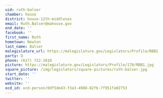 ```yaml
---
uid: ruth-balser
chamber: house
district: house-12th-middlesex
email: Ruth.Balser@mahouse.gov
end_date: ''
facebook: ''
first_name: Ruth
hometown: Newton
last_name: Balser
malegislature_url: https://malegislature.gov/Legislators/Profile/RBB1
party: D
phone: (617) 722-2810
picture: https://malegislature.gov/Legislators/Profile/170/RBB1.jpg
square_picture: /img/legislators/square-pictures/ruth-balser.jpg
start_date: ''
twitter: ''
website: ''
ocd_id: ocd-person/0df5de43-f3a3-4988-82fb-7f951fa02753
---
```

